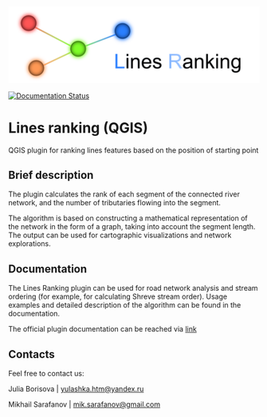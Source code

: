 <img src="https://raw.githubusercontent.com/ChrisLisbon/QGIS_LinesRankingPlugin/docs/images/ranking.png" width="650"/>

[![Documentation Status](https://readthedocs.org/projects/linesranking/badge/?version=latest)](https://linesranking.readthedocs.io/en/latest/?badge=latest)

# Lines ranking (QGIS)

QGIS plugin for ranking lines features based on the position of starting point

## Brief description

The plugin calculates the rank of each segment of the connected river 
network, and the number of tributaries flowing into the segment.

The algorithm is based on constructing a mathematical representation of 
the network in the form of a graph, taking into account the segment length. 
The output can be used for cartographic visualizations and network explorations.

## Documentation 

The Lines Ranking plugin can be used for road network analysis and stream ordering (for example, for calculating Shreve stream order).
Usage examples and detailed description of the algorithm can be found in the documentation.

The official plugin documentation can be reached via [link](https://linesranking.readthedocs.io/en/latest/)

## Contacts

Feel free to contact us:

Julia Borisova | yulashka.htm@yandex.ru

Mikhail Sarafanov | mik.sarafanov@gmail.com
